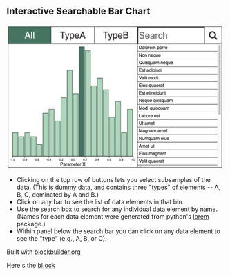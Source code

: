 ## Interactive Searchable Bar Chart

![screenshot](barGrab.png)

* Clicking on the top row of buttons lets you select subsamples of the data.  (This is dummy data, and contains three "types" of elements -- A, B, C, dominated by A and B.) 
* Click on any bar to see the list of data elements in that bin.  
* Use the search box to search for any individual data element by name. (Names for each data element were generated from python's [lorem](https://pypi.org/project/lorem/) package.)  
* Within panel below the search bar you can click on any data element to see the "type" (e.g., A, B, or C). 


Built with [blockbuilder.org](http://blockbuilder.org)

Here's the [bl.ock](https://bl.ocks.org/ageller/8f947a4cf96d61f144a21ec0adfbea55/9e54e08f25cbfbe8fcd4d2177b2bc7de66a731d5)
